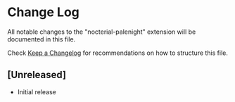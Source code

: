 # Change Log

All notable changes to the "nocterial-palenight" extension will be documented in this file.

Check [Keep a Changelog](http://keepachangelog.com/) for recommendations on how to structure this file.

## [Unreleased]

- Initial release
